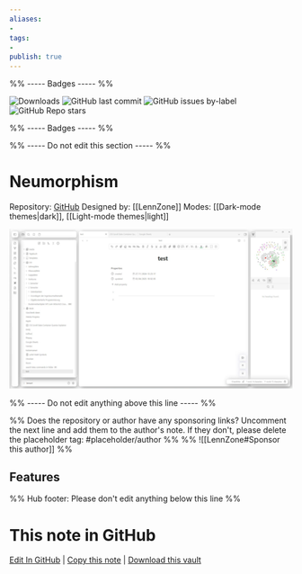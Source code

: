 ```yaml
---
aliases:
- 
tags: 
- 
publish: true
---
```


%% ----- Badges ----- %%

![Downloads](https://img.shields.io/badge/downloads-700-573E7A?style=for-the-badge&logo=)
![GitHub last commit](https://img.shields.io/github/last-commit/LennZone/Neumorphism?color=573E7A&label=last%20update&logo=github&style=for-the-badge)
![GitHub issues by-label](https://img.shields.io/github/issues/LennZone/Neumorphism/help%20wanted?color=573E7A&logo=github&style=for-the-badge) 
![GitHub Repo stars](https://img.shields.io/github/stars/LennZone/Neumorphism?color=573E7A&logo=github&style=for-the-badge)

%% ----- Badges ----- %%

%% ----- Do not edit this section ----- %%

# Neumorphism

Repository: [GitHub](https://github.com/LennZone/Neumorphism)
Designed by: [[LennZone]]
Modes: [[Dark-mode themes|dark]], [[Light-mode themes|light]]



![screenshot](https://github.com/LennZone/Neumorphism/raw/HEAD/thumbnail.png)

%% ----- Do not edit anything above this line ----- %% 

%% Does the repository or author have any sponsoring links? Uncomment the next line and add them to the author's note. If they don't, please delete the placeholder tag: #placeholder/author %%
%% ![[LennZone#Sponsor this author]] %%


## Features



%% Hub footer: Please don't edit anything below this line %%

# This note in GitHub

<span class="git-footer">[Edit In GitHub](https://github.dev/obsidian-community/obsidian-hub/blob/main/02%20-%20Community%20Expansions/02.05%20All%20Community%20Expansions/Themes/Neumorphism.md "git-hub-edit-note") | [Copy this note](https://raw.githubusercontent.com/obsidian-community/obsidian-hub/main/02%20-%20Community%20Expansions/02.05%20All%20Community%20Expansions/Themes/Neumorphism.md "git-hub-copy-note") | [Download this vault](https://github.com/obsidian-community/obsidian-hub/archive/refs/heads/main.zip "git-hub-download-vault") </span>
